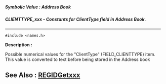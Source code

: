 ##### Symbolic Value : Address Book
##### CLIENTTYPE_xxx - Constants for ClientType field in Address Book.
---
```
#include <names.h>
```
**Description :**

Possible numerical values for the "ClientType" (FIELD_CLIENTTYPE) item.  This 
value is converted to text before being stored in the Address book

**See Also :**
[REGIDGetxxx](/reference/Symb/REGIDGetxxx)
---
